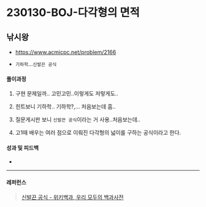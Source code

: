 # 230130-BOJ-다각형의 면적

## 낚시왕

- https://www.acmicpc.net/problem/2166

- `기하학`...`신발끈 공식`

#### 풀이과정

1. 구현 문제일까.. 고민고민..이렇게도 저렇게도..

2. 힌트보니 기하학.. 기하학?,... 처음보는데 흠..

3. 질문게시판 보니 `신발끈 공식`이라는 거 사용..처음보는데..

4. 고1때 배우는 여러 점으로 이뤄진 다각형의 넓이를 구하는 공식이라고 한다.

#### 성과 및 피드백

- 

---

#### 레퍼런스

> [신발끈 공식 - 위키백과, 우리 모두의 백과사전](https://ko.wikipedia.org/wiki/%EC%8B%A0%EB%B0%9C%EB%81%88_%EA%B3%B5%EC%8B%9D)
